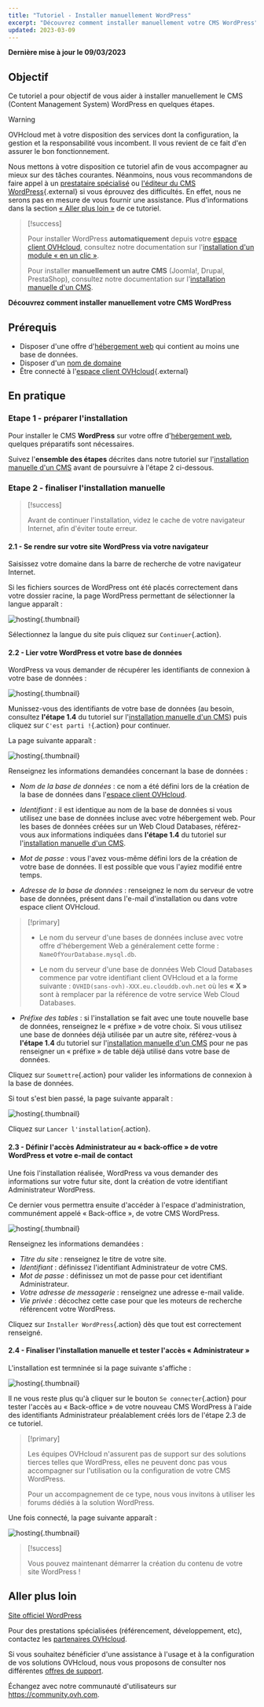 ```yaml
---
title: "Tutoriel - Installer manuellement WordPress"
excerpt: "Découvrez comment installer manuellement votre CMS WordPress"
updated: 2023-03-09
---
```


**Dernière mise à jour le 09/03/2023**

## Objectif

Ce tutoriel a pour objectif de vous aider à installer manuellement le CMS (Content Management System) WordPress en quelques étapes.

> [!warning]
>
> OVHcloud met à votre disposition des services dont la configuration, la gestion et la responsabilité vous incombent. Il vous revient de ce fait d'en assurer le bon fonctionnement.
> 
> Nous mettons à votre disposition ce tutoriel afin de vous accompagner au mieux sur des tâches courantes. Néanmoins, nous vous recommandons de faire appel à un [prestataire spécialisé](https://partner.ovhcloud.com/fr-ca/directory/) ou [l'éditeur du CMS WordPress](https://wordpress.com/fr/support/){.external} si vous éprouvez des difficultés. En effet, nous ne serons pas en mesure de vous fournir une assistance. Plus d'informations dans la section [« Aller plus loin »](#go-further) de ce tutoriel.
>

> [!success]
>
> Pour installer WordPress **automatiquement** depuis votre [espace client OVHcloud](https://ca.ovh.com/auth/?action=gotomanager&from=https://www.ovh.com/ca/fr/&ovhSubsidiary=qc), consultez notre documentation sur l'[installation d'un module « en un clic »](/pages/web/hosting/cms_install_1_click_modules).
>
> Pour installer **manuellement un autre CMS** (Joomla!, Drupal, PrestaShop), consultez notre documentation sur l'[installation manuelle d'un CMS](/pages/web/hosting/cms_manual_installation).
>

**Découvrez comment installer manuellement votre CMS WordPress**

## Prérequis

- Disposer d'une offre d'[hébergement web](https://www.ovhcloud.com/fr-ca/web-hosting/) qui contient au moins une base de données.
- Disposer d'un [nom de domaine](https://www.ovhcloud.com/fr-ca/domains/)
- Être connecté à l'[espace client OVHcloud](https://ca.ovh.com/auth/?action=gotomanager&from=https://www.ovh.com/ca/fr/&ovhSubsidiary=qc){.external}

## En pratique

### Etape 1 - préparer l'installation <a name="step1"></a>

Pour installer le CMS **WordPress** sur votre offre d'[hébergement web](https://www.ovhcloud.com/fr-ca/web-hosting/), quelques préparatifs sont nécessaires.

Suivez l'**ensemble des étapes** décrites dans notre tutoriel sur l'[installation manuelle d'un CMS](/pages/web/hosting/cms_manual_installation) avant de poursuivre à l'étape 2 ci-dessous.

### Etape 2 - finaliser l'installation manuelle <a name="step2"></a>

> [!success]
>
> Avant de continuer l'installation, videz le cache de votre navigateur Internet, afin d'éviter toute erreur.
>

#### 2.1 - Se rendre sur votre site WordPress via votre navigateur

Saisissez votre domaine dans la barre de recherche de votre navigateur Internet.

Si les fichiers sources de WordPress ont été placés correctement dans votre dossier racine, la page WordPress permettant de sélectionner la langue apparaît :

![hosting](images/WPselectlangue.png){.thumbnail}

Sélectionnez la langue du site puis cliquez sur `Continuer`{.action}.

#### 2.2 - Lier votre WordPress et votre base de données

WordPress va vous demander de récupérer les identifiants de connexion à votre base de données :

![hosting](images/WPstart.png){.thumbnail}

Munissez-vous des identifiants de votre base de données (au besoin, consultez **l'étape 1.4** du tutoriel sur l'[installation manuelle d'un CMS](/pages/web/hosting/cms_manual_installation)) puis cliquez sur `C'est parti !`{.action} pour continuer.

La page suivante apparaît :

![hosting](images/WPdb.png){.thumbnail}

Renseignez les informations demandées concernant la base de données :

- *Nom de la base de données* : ce nom a été défini lors de la création de la base de données dans l'[espace client OVHcloud](https://ca.ovh.com/auth/?action=gotomanager&from=https://www.ovh.com/ca/fr/&ovhSubsidiary=qc).

- *Identifiant* : il est identique au nom de la base de données si vous utilisez une base de données incluse avec votre hébergement web.
Pour les bases de données créées sur un Web Cloud Databases, référez-vous aux informations indiquées dans **l'étape 1.4** du tutoriel sur l'[installation manuelle d'un CMS](/pages/web/hosting/cms_manual_installation).

- *Mot de passe* : vous l'avez vous-même défini lors de la création de votre base de données. Il est possible que vous l'ayiez modifié entre temps.

- *Adresse de la base de données* : renseignez le nom du serveur de votre base de données, présent dans l'e-mail d'installation ou dans votre espace client OVHcloud. 

> [!primary]
> 
> - Le nom du serveur d'une bases de données incluse avec votre offre d'hébergement Web a généralement cette forme : `NameOfYourDatabase.mysql.db`. 
>
> - Le nom du serveur d'une base de données Web Cloud Databases commence par votre identifiant client OVHcloud et a la forme suivante : `OVHID(sans-ovh)-XXX.eu.clouddb.ovh.net` où les **« X »** sont à remplacer par la référence de votre service Web Cloud Databases.
>

- *Préfixe des tables* : si l'installation se fait avec une toute nouvelle base de données, renseignez le « préfixe » de votre choix. Si vous utilisez une base de données déjà utilisée par un autre site, référez-vous à **l'étape 1.4** du tutoriel sur l'[installation manuelle d'un CMS](/pages/web/hosting/cms_manual_installation) pour ne pas renseigner un « préfixe » de table déjà utilisé dans votre base de données.

Cliquez sur `Soumettre`{.action} pour valider les informations de connexion à la base de données.

Si tout s'est bien passé, la page suivante apparaît :

![hosting](images/WPafterDB.png){.thumbnail}

Cliquez sur `Lancer l'installation`{.action}.

#### 2.3 - Définir l'accès Administrateur au « back-office » de votre WordPress et votre e-mail de contact

Une fois l'installation réalisée, WordPress va vous demander des informations sur votre futur site, dont la création de votre identifiant Administrateur WordPress.

Ce dernier vous permettra ensuite d'accéder à l'espace d'administration, communément appelé « Back-office », de votre CMS WordPress.

![hosting](images/WPafterDB2.png){.thumbnail}

Renseignez les informations demandées :

- *Titre du site* : renseignez le titre de votre site.
- *Identifiant* : définissez l'identifiant Administrateur de votre CMS.
- *Mot de passe* : définissez un mot de passe pour cet identifiant Administrateur.
- *Votre adresse de messagerie* : renseignez une adresse e-mail valide.
- *Vie privée* : décochez cette case pour que les moteurs de recherche référencent votre WordPress.

Cliquez sur `Installer WordPress`{.action} dès que tout est correctement renseigné.

#### 2.4 - Finaliser l'installation manuelle et tester l'accès « Administrateur »

L'installation est termninée si la page suivante s'affiche :

![hosting](images/WPend.png){.thumbnail}

Il ne vous reste plus qu'à cliquer sur le bouton `Se connecter`{.action} pour tester l'accès au « Back-office » de votre nouveau CMS WordPress à l'aide des identifiants Administrateur préalablement créés lors de l'étape 2.3 de ce tutoriel.

> [!primary]
>
> Les équipes OVHcloud n'assurent pas de support sur des solutions tierces telles que WordPress, elles ne peuvent donc pas vous accompagner sur l'utilisation ou la configuration de votre CMS WordPress.
>
> Pour un accompagnement de ce type, nous vous invitons à utiliser les forums dédiés à la solution WordPress.
>

Une fois connecté, la page suivante apparaît :

![hosting](images/WPadminInterface.png){.thumbnail}

> [!success]
>
> Vous pouvez maintenant démarrer la création du contenu de votre site WordPress !
>

## Aller plus loin <a name="go-further"></a>

[Site officiel WordPress](https://wordpress.org)

Pour des prestations spécialisées (référencement, développement, etc), contactez les [partenaires OVHcloud](https://partner.ovhcloud.com/fr-ca/directory/).

Si vous souhaitez bénéficier d'une assistance à l'usage et à la configuration de vos solutions OVHcloud, nous vous proposons de consulter nos différentes [offres de support](https://www.ovhcloud.com/fr-ca/support-levels/).

Échangez avec notre communauté d'utilisateurs sur <https://community.ovh.com>.
